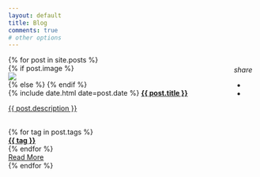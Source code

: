 ```yaml
---
layout: default
title: Blog
comments: true
# other options
---
```

  <div id="index-banner">
  <div class="section no-pad-bot">
    <div class="container blog-posts">
      <div id="masonry-grid" class="row">
        {% for post in site.posts %}
          <div id="grid-item" class="col s12 m6 l4 card-wrapper">
            <div class="card hoverable">
              {% if post.image  %}
                <div class="card-image">
                  <img src="{{ post.image }}">
                </div>
                <div class="btn-menu" style="padding:0px">
                  <div class="fixed-action-btn horizontal click-to-toggle" style="position:relative; float:right; bottom:30px; right:10px; z-index: 1">
                    <a class="btn-floating btn-large hoverable blue waves-effect waves-light">
                      <i class="large material-icons btn-icon">share</i>
                    </a>
                    <ul>
                      <li>
                      <a href="https://www.facebook.com/sharer/sharer.php?u={{ site.url }}{{ site.baseurl  }}{{ post.url }}" class="btn-floating" onclick="window.open(this.href, 'facebook-share','width=580,height=296');return false;" title="Share on Facebook"><i class="fab fa-facebook-f"></i></a>
                    </li>                        
                      <li><a href="https://twitter.com/intent/tweet?{{ site.url }}{{ post.url }}%20via%20&#64;{{ site.twitter_username }}&hashtags={% for tag in post.tags %}{{tag}},{% endfor %}" class="btn-floating twitter-color" onclick="window.open(this.href, 'twitter-share', 'width=550,height=235');return false;" title="Share on Twitter">
                        <i class="fab fa-twitter"></i>
                      </a></li>
                    </ul>
                  </div>
                </div>
              {% else  %}
              {% endif %}
              <div class="card-content">
                <span class="grey-text text-lighten-1">{% include date.html date=post.date %}</span>
                <a class="post-link" href="{{ post.url | prepend: site.baseurl }}"><span class="flow-text card-title"><b>{{ post.title }}</b></span></a>
                <a class="post-link" href="{{ post.url | prepend: site.baseurl }}">
                  <p class="post-description">{{ post.description }}</p>
                </a>
                <br>
                <div class="tags">
                  {% for tag in post.tags  %}
                    <a class="tag-name" href="#" data-tag="{{tag | slugify }}"><div class="chip"><b>{{ tag }}</b></div></a>
                  {% endfor  %}
                </div>
              </div>
              <div class="card-action">
                <div class="center-align">
                  <a href="{{ post.url | prepend: site.baseurl }}" class="read-more">Read More</a>
                </div>
              </div>
            </div>
          </div>
        {% endfor %}
      </div>
    </div>
  </div>
</div>



